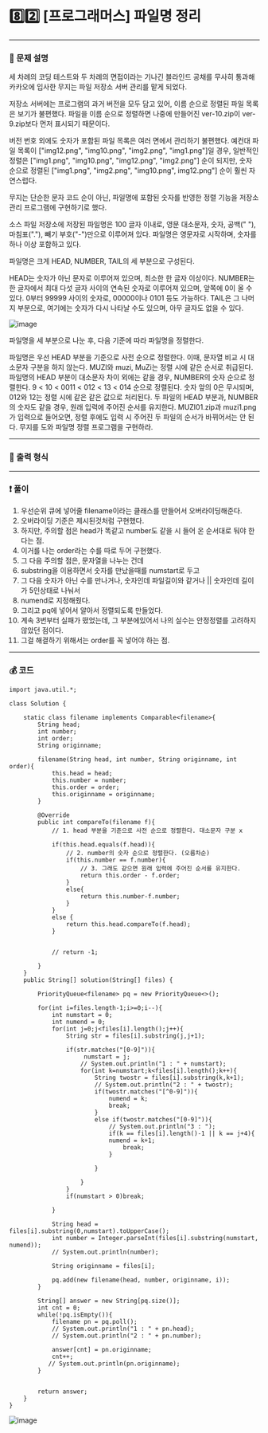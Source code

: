 # 8️⃣2️⃣ [프로그래머스] 파일명 정리 </span> 

---
### 📃 문제 설명
세 차례의 코딩 테스트와 두 차례의 면접이라는 기나긴 블라인드 공채를 무사히 통과해 카카오에 입사한 무지는 파일 저장소 서버 관리를 맡게 되었다.

저장소 서버에는 프로그램의 과거 버전을 모두 담고 있어, 
이름 순으로 정렬된 파일 목록은 보기가 불편했다. 
파일을 이름 순으로 정렬하면 나중에 만들어진 ver-10.zip이 ver-9.zip보다 먼저 표시되기 때문이다.

버전 번호 외에도 숫자가 포함된 파일 목록은 여러 면에서 관리하기 불편했다. 
예컨대 파일 목록이 ["img12.png", "img10.png", "img2.png", "img1.png"]일 경우, 
일반적인 정렬은 ["img1.png", "img10.png", "img12.png", "img2.png"] 순이 되지만, 
숫자 순으로 정렬된 ["img1.png", "img2.png", "img10.png", img12.png"] 순이 훨씬 자연스럽다.

무지는 단순한 문자 코드 순이 아닌, 파일명에 포함된 숫자를 반영한 정렬 기능을 저장소 관리 프로그램에 구현하기로 했다.

소스 파일 저장소에 저장된 파일명은 100 글자 이내로, 영문 대소문자, 숫자, 공백(" "), 마침표("."), 빼기 부호("-")만으로 이루어져 있다. 
파일명은 영문자로 시작하며, 숫자를 하나 이상 포함하고 있다.

파일명은 크게 HEAD, NUMBER, TAIL의 세 부분으로 구성된다.

HEAD는 숫자가 아닌 문자로 이루어져 있으며, 최소한 한 글자 이상이다.
NUMBER는 한 글자에서 최대 다섯 글자 사이의 연속된 숫자로 이루어져 있으며, 앞쪽에 0이 올 수 있다. 
0부터 99999 사이의 숫자로, 00000이나 0101 등도 가능하다.
TAIL은 그 나머지 부분으로, 여기에는 숫자가 다시 나타날 수도 있으며, 아무 글자도 없을 수 있다.

![image](https://github.com/handaldog/DailyAlgo/assets/96431408/c807a52a-95ce-4158-b015-6d4e393b62a7)

파일명을 세 부분으로 나눈 후, 다음 기준에 따라 파일명을 정렬한다.

파일명은 우선 HEAD 부분을 기준으로 사전 순으로 정렬한다. 이때, 문자열 비교 시 대소문자 구분을 하지 않는다.
MUZI와 muzi, MuZi는 정렬 시에 같은 순서로 취급된다.
파일명의 HEAD 부분이 대소문자 차이 외에는 같을 경우, NUMBER의 숫자 순으로 정렬한다. 9 < 10 < 0011 < 012 < 13 < 014 순으로 정렬된다. 
숫자 앞의 0은 무시되며, 012와 12는 정렬 시에 같은 같은 값으로 처리된다.
두 파일의 HEAD 부분과, NUMBER의 숫자도 같을 경우, 원래 입력에 주어진 순서를 유지한다. 
MUZI01.zip과 muzi1.png가 입력으로 들어오면, 정렬 후에도 입력 시 주어진 두 파일의 순서가 바뀌어서는 안 된다.
무지를 도와 파일명 정렬 프로그램을 구현하라.


---
### 🔑 출력 형식


---
### ❗️ 풀이 
1. 우선순위 큐에 넣어줄 filename이라는 클래스를 만들어서 오버라이딩해준다.
2. 오버라이딩 기준은 제시된것처럼 구현했다.
3. 하지만, 주의할 점은 head가 똑같고 number도 같을 시 들어 온 순서대로 둬야 한다는 점.
4. 이거를 나는 order라는 수를 따로 두어 구현했다.
5. 그 다음 주의할 점은, 문자열을 나누는 건데
6. substring을 이용하면서 숫자를 만났을때를 numstart로 두고
7. 그 다음 숫자가 아닌 수를 만나거나, 숫자인데 파일길이와 같거나 || 숫자인데 길이가 5인상태로 나눠서
8. numend로 지정해줬다.
9. 그리고 pq에 넣어서 알아서 정렬되도록 만들었다.
10. 계속 3번부터 실패가 떴었는데, 그 부분에있어서 나의 실수는 안정정렬를 고려하지 않았던 점이다.
11. 그걸 해결하기 위해서는 order를 꼭 넣어야 하는 점.


---
### 💰 코드
```
import java.util.*;

class Solution {
    
    static class filename implements Comparable<filename>{
        String head;
        int number;
        int order;
        String originname;
        
        filename(String head, int number, String originname, int order){
            this.head = head;
            this.number = number;
            this.order = order;
            this.originname = originname;
        }
        
        @Override
        public int compareTo(filename f){
            // 1. head 부분을 기준으로 사전 순으로 정렬한다. 대소문자 구분 x
            
            if(this.head.equals(f.head)){
                // 2. number의 숫자 순으로 정렬한다. (오름차순)
                if(this.number == f.number){
                    // 3. 그래도 같으면 원래 입력에 주어진 순서를 유지한다.
                    return this.order - f.order;
                }
                else{
                    return this.number-f.number;
                }
            }
            else {
                return this.head.compareTo(f.head);
            }
            
            
            // return -1;
            
        }
    }
    public String[] solution(String[] files) {
        
        PriorityQueue<filename> pq = new PriorityQueue<>();
        
        for(int i=files.length-1;i>=0;i--){
            int numstart = 0;
            int numend = 0;
            for(int j=0;j<files[i].length();j++){
                String str = files[i].substring(j,j+1);
                
                if(str.matches("[0-9]")){ 
                     numstart = j;
                    // System.out.println("1 : " + numstart);
                    for(int k=numstart;k<files[i].length();k++){
                        String twostr = files[i].substring(k,k+1);
                        // System.out.println("2 : " + twostr);
                        if(twostr.matches("[^0-9]")){
                            numend = k;
                            break;
                        }
                        else if(twostr.matches("[0-9]")){
                            // System.out.println("3 : ");
                            if(k == files[i].length()-1 || k == j+4){
                            numend = k+1;
                                break;
                            }
                            
                        }
                        
                    }
                }
                if(numstart > 0)break;
                
            }
            
            String head = files[i].substring(0,numstart).toUpperCase();
            int number = Integer.parseInt(files[i].substring(numstart, numend));
            // System.out.println(number);          
            
            String originname = files[i];
            
            pq.add(new filename(head, number, originname, i));
        }
        
        String[] answer = new String[pq.size()];
        int cnt = 0;
        while(!pq.isEmpty()){
            filename pn = pq.poll();
            // System.out.println("1 : " + pn.head);
            // System.out.println("2 : " + pn.number);
            
            answer[cnt] = pn.originname;
            cnt++;
           // System.out.println(pn.originname); 
        }
        
        
        return answer;
    }
}
```
![image](https://github.com/handaldog/DailyAlgo/assets/96431408/b4d34b1a-4af7-4e91-97f1-3516eb161fc4)

